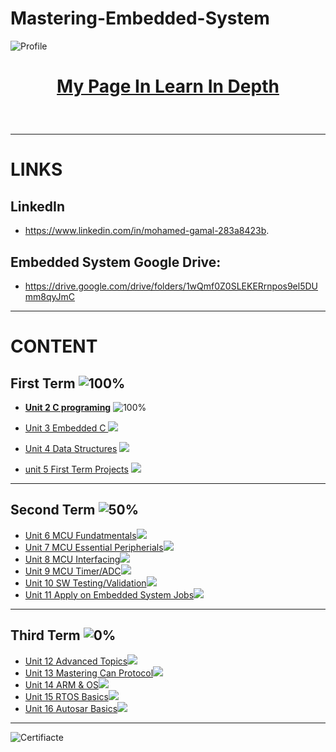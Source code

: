 # Mastering-Embedded-System

![Profile](https://user-images.githubusercontent.com/85452808/193259516-554171bb-5329-4ca3-a2a1-d3ff9a703ab7.PNG)
<br>
# <p align = "center"><fint size = 30pt>[My Page In Learn In Depth](https://www.learn-in-depth.com/online-diploma/mohamedabdof603%40gmail.com)</font></p>
<br>

*******
# LINKS

## LinkedIn
* https://www.linkedin.com/in/mohamed-gamal-283a8423b.

## Embedded System Google Drive:
* https://drive.google.com/drive/folders/1wQmf0Z0SLEKERrnpos9el5DUmm8qyJmC

*******
# CONTENT 

## **First Term** ![100%](https://progress-bar.dev/100/?title=Done)


* **[Unit 2 C programing](https://github.com/MohamedGad-12/Embedded-System/tree/main/unit2)**
![100%](https://progress-bar.dev/100/)<br>


* [Unit 3 Embedded C ](https://github.com/MohamedGad-12/Embedded-System/tree/main/unit3) ![](https://progress-bar.dev/100)<br>


* [Unit 4 Data Structures](https://github.com/MohamedGad-12/Embedded-System/tree/main/unit_4) ![](https://progress-bar.dev/100)<br>


* [unit 5 First Term Projects](https://github.com/MohamedGad-12/Embedded-System/tree/main/First_Term) ![](https://progress-bar.dev/100)<br>


***
## **Second Term** ![50%](https://progress-bar.dev/50/?title=ON_Progress)

* [Unit 6 MCU Fundatmentals](https://github.com/MohamedGad-12/Embedded-System/tree/main/unit_6)![](https://us-central1-progress-markdown.cloudfunctions.net/progress/100)<br>
* [Unit 7 MCU Essential Peripherials](https://github.com/MohamedGad-12/Embedded-System/tree/main/unit_7)![](https://us-central1-progress-markdown.cloudfunctions.net/progress/100)<br>
* [Unit 8 MCU Interfacing](https://github.com/MohamedGad-12/Embedded-System/tree/main/Unit_8)![](https://us-central1-progress-markdown.cloudfunctions.net/progress/100)<br>
* [Unit 9 MCU Timer/ADC](https://github.com/MohamedGad-12/Embedded-System)![](https://us-central1-progress-markdown.cloudfunctions.net/progress/0)<br>
* [Unit 10 SW Testing/Validation](https://github.com/MohamedGad-12/Embedded-System)![](https://us-central1-progress-markdown.cloudfunctions.net/progress/0)<br>
* [Unit 11 Apply on Embedded System Jobs](https://github.com/MohamedGad-12/Embedded-System)![](https://us-central1-progress-markdown.cloudfunctions.net/progress/0)<br>

***
## **Third Term** ![0%](https://progress-bar.dev/0/?title=Soon)

* [Unit 12 Advanced Topics](https://github.com/MohamedGad-12/Embedded-System)![](https://us-central1-progress-markdown.cloudfunctions.net/progress/0)<br>
* [Unit 13 Mastering Can Protocol](https://github.com/MohamedGad-12/Embedded-System)![](https://us-central1-progress-markdown.cloudfunctions.net/progress/0)<br>
* [Unit 14 ARM & OS](https://github.com/MohamedGad-12/Embedded-System)![](https://us-central1-progress-markdown.cloudfunctions.net/progress/0)<br>
* [Unit 15 RTOS Basics](https://github.com/MohamedGad-12/Embedded-System)![](https://us-central1-progress-markdown.cloudfunctions.net/progress/0)<br>
* [Unit 16 Autosar Basics](https://github.com/MohamedGad-12/Embedded-System)![](https://us-central1-progress-markdown.cloudfunctions.net/progress/0)<br>
***

![Certifiacte](https://user-images.githubusercontent.com/85452808/193260122-01b69324-6d2e-4afc-9128-7aad0a7d4151.PNG)
